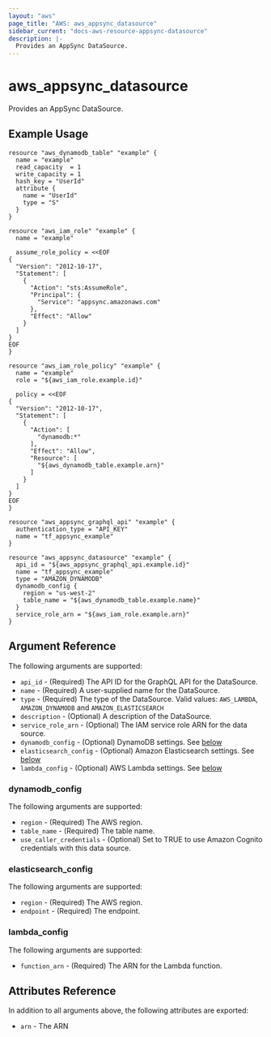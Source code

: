 ```yaml
---
layout: "aws"
page_title: "AWS: aws_appsync_datasource"
sidebar_current: "docs-aws-resource-appsync-datasource"
description: |-
  Provides an AppSync DataSource.
---
```


# aws_appsync_datasource

Provides an AppSync DataSource.

## Example Usage

```hcl
resource "aws_dynamodb_table" "example" {
  name = "example"
  read_capacity  = 1
  write_capacity = 1
  hash_key = "UserId"
  attribute {
    name = "UserId"
    type = "S"
  }
}

resource "aws_iam_role" "example" {
  name = "example"

  assume_role_policy = <<EOF
{
  "Version": "2012-10-17",
  "Statement": [
    {
      "Action": "sts:AssumeRole",
      "Principal": {
        "Service": "appsync.amazonaws.com"
      },
      "Effect": "Allow"
    }
  ]
}
EOF
}

resource "aws_iam_role_policy" "example" {
  name = "example"
  role = "${aws_iam_role.example.id}"

  policy = <<EOF
{
  "Version": "2012-10-17",
  "Statement": [
    {
      "Action": [
        "dynamodb:*"
      ],
      "Effect": "Allow",
      "Resource": [
        "${aws_dynamodb_table.example.arn}"
      ]
    }
  ]
}
EOF
}

resource "aws_appsync_graphql_api" "example" {
  authentication_type = "API_KEY"
  name = "tf_appsync_example"
}

resource "aws_appsync_datasource" "example" {
  api_id = "${aws_appsync_graphql_api.example.id}"
  name = "tf_appsync_example"
  type = "AMAZON_DYNAMODB"
  dynamodb_config {
    region = "us-west-2"
    table_name = "${aws_dynamodb_table.example.name}"
  }
  service_role_arn = "${aws_iam_role.example.arn}"
}
```

## Argument Reference

The following arguments are supported:

* `api_id` - (Required) The API ID for the GraphQL API for the DataSource.
* `name` - (Required) A user-supplied name for the DataSource.
* `type` - (Required) The type of the DataSource. Valid values: `AWS_LAMBDA`, `AMAZON_DYNAMODB` and `AMAZON_ELASTICSEARCH`
* `description` - (Optional) A description of the DataSource.
* `service_role_arn` - (Optional) The IAM service role ARN for the data source.
* `dynamodb_config` - (Optional) DynamoDB settings. See [below](#dynamodb_config)
* `elasticsearch_config` - (Optional) Amazon Elasticsearch settings. See [below](#elasticsearch_config)
* `lambda_config` - (Optional) AWS Lambda settings. See [below](#lambda_config)

### dynamodb_config

The following arguments are supported:

* `region` - (Required) The AWS region.
* `table_name` - (Required) The table name.
* `use_caller_credentials` - (Optional) Set to TRUE to use Amazon Cognito credentials with this data source.

### elasticsearch_config

The following arguments are supported:

* `region` - (Required) The AWS region.
* `endpoint` - (Required) The endpoint.

### lambda_config

The following arguments are supported:

* `function_arn` - (Required) The ARN for the Lambda function.

## Attributes Reference

In addition to all arguments above, the following attributes are exported:

* `arn` - The ARN

